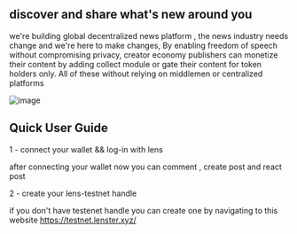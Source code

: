 
## discover  and share  what's  new  around  you

we're  building  global decentralized news platform , the news industry  needs  change  and we're here to  make changes, By enabling freedom of speech without compromising privacy, creator economy publishers can monetize their content by adding  collect module or gate their content for token holders only.  All of these without relying on middlemen or centralized platforms

 ![image](https://user-images.githubusercontent.com/68326324/211181026-ad40266e-9551-4968-b59a-a606d9db0432.png)

## Quick User  Guide

1 -  connect  your  wallet   && log-in with  lens
 
after connecting  your  wallet  now  you  can  comment , create  post  and  react  post

2 -  create your lens-testnet handle

 if  you  don't  have  testenet  handle  you  can  create  one   by  navigating  to  this  website  https://testnet.lenster.xyz/


